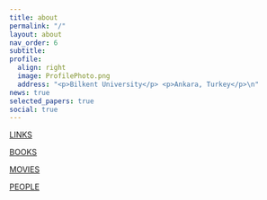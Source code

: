 ```yaml
---
title: about
permalink: "/"
layout: about
nav_order: 6
subtitle: 
profile:
  align: right
  image: ProfilePhoto.png
  address: "<p>Bilkent University</p> <p>Ankara, Turkey</p>\n"
news: true
selected_papers: true
social: true
---
```


[LINKS](https://alpsencer.com/links)  

[BOOKS](https://alpsencer.com/books)  

[MOVIES](https://alpsencer.com/movies)  

[PEOPLE](https://alpsencer.com/people)  

